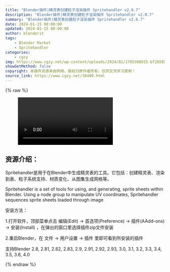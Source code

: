 ```yaml
---
title: "Blender插件|精灵表创建粒子渲染插件 Spritehandler v2.0.7"
description: "Blender插件|精灵表创建粒子渲染插件 Spritehandler v2.0.7"
summary: "Blender插件|精灵表创建粒子渲染插件 Spritehandler v2.0.7"
date: 2024-01-15 00:00:00
updated: 2024-01-15 00:00:00
author: blenderit
tags: 
    - Blender Market
    - Spritehandler
categories:
    - cgzy
img: https://www.cgzy.net/wp-content/uploads/2024/01/1705308915-bf2b585aaeb7a04.webp
showGetMethod: false
copyright: 本插件资源来自网络，版权归原作者所有，仅供交流学习使用！
source_link: https://www.cgzy.net/38409.html
---
```


{% raw %}
<figure class="wp-block-video aligncenter"><video controls src="http://cloud.video.taobao.com/play/u/null/p/1/e/6/t/1/446314053701.mp4"></video></figure><div class="wp-block-pandastudio-title"><div class="title_style_01"><h2 id="h2-0">资源介绍：</h2></div></div><p class="is-style-text-indent-2em">Spritehandler是用于在Blender中生成精灵表的工具。它包括：创建精灵表、渲染到表、粒子系统支持、材质变化、从图集生成网格等。</p><p>Spritehandler is a set of tools for using, and generating, sprite sheets within Blender. Using a node group to manipulate UV coordinates, Spritehandler sequences sprite sheets loaded through image</p><div class="wp-block-pandastudio-title"><div class="title_style_01"><p>安装方法：</p></div></div><p>1.打开软件，顶部菜单点击 编辑(Edit) → 首选项(Preference) → 插件(AAdd-ons) → 安装(Install) ，在弹出的窗口里选择插件zip文件安装</p><p>2.重启Blender，在 文件 → 用户设置 → 插件 里即可看到所安装的插件</p><div class="wp-block-pandastudio-tips"><div class="tip success "><p>支持Blender 2.8, 2.81, 2.82, 2.83, 2.9, 2.91, 2.92, 2.93, 3.0, 3.1, 3.2, 3.3, 3.4, 3.5, 3.6, 4.0</p>
</div></div>
<div style="display: none">cgzy</div>
{% endraw %}